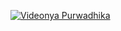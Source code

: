 
[![Videonya Purwadhika](https://purwadhika.com/static/media/logo.362fff5c.png)](https://www.youtube.com/watch?v=vOpkwTQFT_Q)